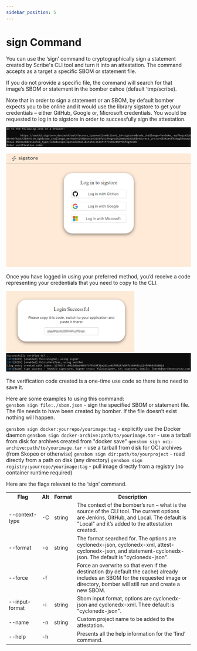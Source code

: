 ```yaml
---
sidebar_position: 5
---
```


# sign Command

You can use the ‘sign’ command to cryptographically sign a statement created by Scribe's CLI tool and turn it into an attestation. The command accepts as a target a specific SBOM or statement file.

If you do not provide a specific file, the command will search for that image’s SBOM or statement in the bomber cahce (default ‘tmp/scribe). 

Note that in order to sign a statement or an SBOM, by default bomber expects you to be online and it would use the library sigstore to get your credentials – either GitHub, Google or, Microsoft credentials.  You would be requested to log in to sigstore in order to successfully sign the attestation.
<!-- ![Sigstore link](/static/img/cli/sigstore_link.png) -->
<img src='../../img/cli/sigstore_link.png' alt='Sigstore link' /> 

<img src='../../img/cli/sigstore_login.png' alt='Sigstore login' width="600" /><br/>   

Once you have logged in using your preferred method, you’d receive a code representing your credentials that you need to copy to the CLI. 

<img src='../../img/cli/sigstore_login_code.png' alt='Sigstore login code' width="350" />   

<!-- ![Signing success](/static/img/cli/sign_success.png)   -->
<img src='../../img/cli/sign_success.png' alt='Signing success' />  

The verification code created is a one-time use code so there is no need to save it.

Here are some examples to using this command:   
```gensbom sign file:./sbom.json``` - sign the specified SBOM or statement file. The file needs to have been created by bomber. If the file doesn’t exist nothing will happen.

```gensbom sign docker:yourrepo/yourimage:tag``` - explicitly use the Docker daemon
```gensbom sign docker-archive:path/to/yourimage.tar``` - use a tarball from disk for archives created from "docker save"
```gensbom sign oci-archive:path/to/yourimage.tar``` - use a tarball from disk for OCI archives (from Skopeo or otherwise)
```gensbom sign dir:path/to/yourproject``` - read directly from a path on disk (any directory)
```gensbom sign registry:yourrepo/yourimage:tag``` - pull image directly from a registry (no container runtime required)

Here are the flags relevant to the ‘sign’ command.

<table>
  <tr>
    <th width='18%'>Flag</th>
    <th>Alt</th>
    <th>Format</th>
    <th>Description</th>
  </tr>
  <tr>
    <td>--context-type</td>
    <td>-C</td>
    <td>string</td>
    <td>The context of the bomber’s run – what is the source of the CLI tool. The current options are Jenkins, GitHub, and Local. The default is "Local" and it’s added to the attestation created.</td>
  </tr>
  <tr>
    <td>--format</td>
    <td>-o</td>
    <td>string</td>
    <td>The format searched for. The options are cyclonedx-json, cyclonedx-xml, attest-cyclonedx-json, and statement-cyclonedx-json. The default is "cyclonedx-json".</td>
  </tr>
  <tr>
    <td>--force</td>
    <td>-f</td>
    <td></td>
    <td>Force an overwrite so that even if the destination (by default the cache) already includes an SBOM for the requested image or directory, bomber will still run and create a new SBOM.</td>
  </tr>
  <tr>
    <td>--input-format</td>
    <td>-i</td>
    <td>string</td>
    <td>Sbom input format, options are cyclonedx-json and cyclonedx-xml. Thee default is "cyclonedx-json".</td>
  </tr>
  <tr>
    <td>--name</td>
    <td>-n</td>
    <td>string</td>
    <td>Custom project name to be added to the attestation.</td>
  </tr>  
  <tr>
    <td>--help</td>
    <td>-h</td>
    <td></td>
    <td>Presents all the help information for the ‘find’ command.</td>
  </tr>
</table>

